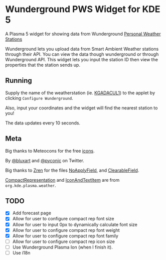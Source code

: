 # Wunderground PWS Widget for KDE 5

A Plasma 5 widget for showing data from Wunderground [Personal Weather Stations](https://www.wunderground.com/pws/overview)

Wunderground lets you upload data from Smart Ambient Weather stations through their API.
You can view the data though wunderground or through Wunderground API. This widget lets
you input the station ID then view the properties that the station sends up.

## Running

Supply the name of the weatherstation (ie. [KGADACUL1](https://www.wunderground.com/dashboard/pws/KGADACUL1)) to the applet by clicking `Configure Wunderground`.

Also, input your coordinates and the widget will find the nearest station to you!

The data updates every 10 seconds.

## Meta

Big thanks to Meteocons for the free [icons](https://www.alessioatzeni.com/meteocons/).

By [@bluxart](https://twitter.com/bluxart) and [@pyconic](https://twitter.com/pyconic) on Twitter.

Big thanks to [Zren](https://github.com/Zren) for the files [NoApplyField](./plasmoid/contents/ui/config/NoApplyField.qml), and [ClearableField](./plasmoid/contents/ui/config/ClearableField.qml).

[CompactRepresentation](./plasmoid/contents/ui/CompactRepresentation.qml) and [IconAndTextItem](./plasmoid/contents/ui/IconAndTextItem.qml) are from `org.kde.plasma.weather`.

## TODO

-   [x] Add forecast page
-   [x] Allow for user to configure compact rep font size
-   [x] Allow for user to input 0px to dynamically calculate font size
-   [x] Allow for user to configure compact rep font weight
-   [x] Allow for user to configure compact rep font family
-   [ ] Allow for user to configure compact rep icon size
-   [ ] Use Wunderground Plasma Ion (when I finish it).
-   [ ] Use i18n

